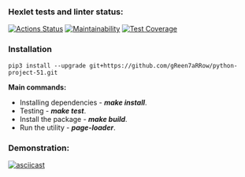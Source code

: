 ### Hexlet tests and linter status:
[![Actions Status](https://github.com/gReen7aRRow/python-project-51/workflows/hexlet-check/badge.svg)](https://github.com/gReen7aRRow/python-project-51/actions)
[![Maintainability](https://api.codeclimate.com/v1/badges/d2c623ba613cef792eb6/maintainability)](https://codeclimate.com/github/gReen7aRRow/python-project-51/maintainability)
[![Test Coverage](https://api.codeclimate.com/v1/badges/d2c623ba613cef792eb6/test_coverage)](https://codeclimate.com/github/gReen7aRRow/python-project-51/test_coverage)

### Installation
```
pip3 install --upgrade git+https://github.com/gReen7aRRow/python-project-51.git
```

**Main commands:**
- Installing dependencies - ***make install***.
- Testing - ***make test***.
- Install the package - ***make build***.
- Run the utility - ***page-loader***.

### Demonstration:
[![asciicast](https://asciinema.org/a/517788.svg)](https://asciinema.org/a/517788)
